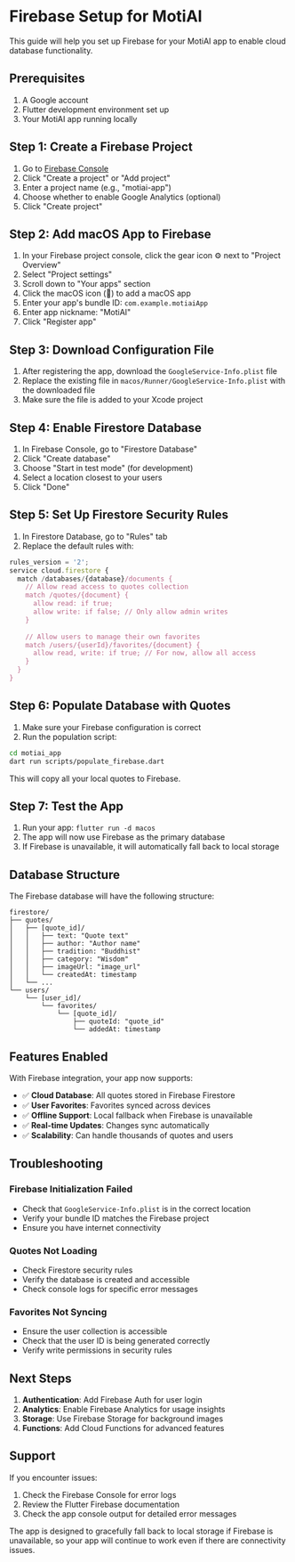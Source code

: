 # Firebase Setup for MotiAI

This guide will help you set up Firebase for your MotiAI app to enable cloud database functionality.

## Prerequisites

1. A Google account
2. Flutter development environment set up
3. Your MotiAI app running locally

## Step 1: Create a Firebase Project

1. Go to [Firebase Console](https://console.firebase.google.com/)
2. Click "Create a project" or "Add project"
3. Enter a project name (e.g., "motiai-app")
4. Choose whether to enable Google Analytics (optional)
5. Click "Create project"

## Step 2: Add macOS App to Firebase

1. In your Firebase project console, click the gear icon ⚙️ next to "Project Overview"
2. Select "Project settings"
3. Scroll down to "Your apps" section
4. Click the macOS icon (🍎) to add a macOS app
5. Enter your app's bundle ID: `com.example.motiaiApp`
6. Enter app nickname: "MotiAI"
7. Click "Register app"

## Step 3: Download Configuration File

1. After registering the app, download the `GoogleService-Info.plist` file
2. Replace the existing file in `macos/Runner/GoogleService-Info.plist` with the downloaded file
3. Make sure the file is added to your Xcode project

## Step 4: Enable Firestore Database

1. In Firebase Console, go to "Firestore Database"
2. Click "Create database"
3. Choose "Start in test mode" (for development)
4. Select a location closest to your users
5. Click "Done"

## Step 5: Set Up Firestore Security Rules

1. In Firestore Database, go to "Rules" tab
2. Replace the default rules with:

```javascript
rules_version = '2';
service cloud.firestore {
  match /databases/{database}/documents {
    // Allow read access to quotes collection
    match /quotes/{document} {
      allow read: if true;
      allow write: if false; // Only allow admin writes
    }
    
    // Allow users to manage their own favorites
    match /users/{userId}/favorites/{document} {
      allow read, write: if true; // For now, allow all access
    }
  }
}
```

## Step 6: Populate Database with Quotes

1. Make sure your Firebase configuration is correct
2. Run the population script:

```bash
cd motiai_app
dart run scripts/populate_firebase.dart
```

This will copy all your local quotes to Firebase.

## Step 7: Test the App

1. Run your app: `flutter run -d macos`
2. The app will now use Firebase as the primary database
3. If Firebase is unavailable, it will automatically fall back to local storage

## Database Structure

The Firebase database will have the following structure:

```
firestore/
├── quotes/
│   ├── [quote_id]/
│   │   ├── text: "Quote text"
│   │   ├── author: "Author name"
│   │   ├── tradition: "Buddhist"
│   │   ├── category: "Wisdom"
│   │   ├── imageUrl: "image_url"
│   │   └── createdAt: timestamp
│   └── ...
└── users/
    └── [user_id]/
        └── favorites/
            └── [quote_id]/
                ├── quoteId: "quote_id"
                └── addedAt: timestamp
```

## Features Enabled

With Firebase integration, your app now supports:

- ✅ **Cloud Database**: All quotes stored in Firebase Firestore
- ✅ **User Favorites**: Favorites synced across devices
- ✅ **Offline Support**: Local fallback when Firebase is unavailable
- ✅ **Real-time Updates**: Changes sync automatically
- ✅ **Scalability**: Can handle thousands of quotes and users

## Troubleshooting

### Firebase Initialization Failed
- Check that `GoogleService-Info.plist` is in the correct location
- Verify your bundle ID matches the Firebase project
- Ensure you have internet connectivity

### Quotes Not Loading
- Check Firestore security rules
- Verify the database is created and accessible
- Check console logs for specific error messages

### Favorites Not Syncing
- Ensure the user collection is accessible
- Check that the user ID is being generated correctly
- Verify write permissions in security rules

## Next Steps

1. **Authentication**: Add Firebase Auth for user login
2. **Analytics**: Enable Firebase Analytics for usage insights
3. **Storage**: Use Firebase Storage for background images
4. **Functions**: Add Cloud Functions for advanced features

## Support

If you encounter issues:
1. Check the Firebase Console for error logs
2. Review the Flutter Firebase documentation
3. Check the app console output for detailed error messages

The app is designed to gracefully fall back to local storage if Firebase is unavailable, so your app will continue to work even if there are connectivity issues. 
